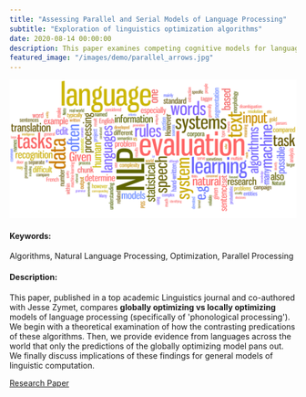 ```yaml
---
title: "Assessing Parallel and Serial Models of Language Processing"
subtitle: "Exploration of linguistics optimization algorithms"
date: 2020-08-14 00:00:00
description: This paper examines competing cognitive models for language processing.
featured_image: "/images/demo/parallel_arrows.jpg"
---
```


![](/images/demo/NLP_word_cloud.jpg)

<h4>Keywords:</h4> Algorithms, Natural Language Processing, Optimization, Parallel Processing

<h4>Description:</h4> This paper, published in a top academic Linguistics journal and co-authored with Jesse Zymet, compares <strong>globally optimizing vs locally optimizing</strong> models of language processing (specifically of 'phonological processing'). We begin with a theoretical examination of how the contrasting predications of these algorithms. Then, we provide evidence from languages across the world that only the predictions of the globally optimizing model pans out. We finally discuss implications of these findings for general models of linguistic computation.

<a href="https://link.springer.com/article/10.1007/s11049-020-09478-8">Research Paper</a>
